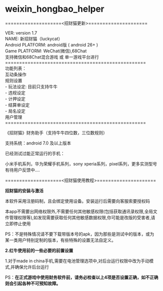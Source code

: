 # weixin_hongbao_helper
====================<招财猫更新>=====================
<p></p>
VER: version 1.7<br>
NAME: 新招财猫（luckycat）<br>
Android PLATFORM: android版 ( android 26+ )<br>
Game PLATFORM: WeChat(微信),68Chat<br>
支持微信和68Chat混合游戏 或 单一游戏平台进行
<br>
==================================================
<br>
功能列表：<br>
互动条操作<br>
规则设置<br>
- 玩法设定: 目前只支持牛牛<br>
- 违规设定<br>
- 计押设定<br>
- 结算单设定<br>
- 局名设定<br>
用户管理<br>
==================================================
<p></p>
《招财猫》财务助手（支持牛牛四位数，三位数规则）

支持系统：android 7.0 及以上版本

已经测试过能正常运行的手机：

小米手机系列，华为荣耀手机系列，sony xperia系列，pixel系列，更多实测型号有待用户反馈中....

====================<招财猫使用教程>=====================

<b>招财猫的安装与激活</b>

本软件采用注册码制，且会绑定使用设备。安装运行后需要向客服索要授权码

本app不需要出网络权限外,不需要任何其他敏感权限(包括获取通讯录权限,全局文件管理权限等),如发现需要获取任何其他敏感数据权限,你可能是改版的受害者,请立即停止使用
  
PS：不是特殊情况请不要下载带版本号的apk，因为那些是测试中的版本，或为某一类用户特别定制的版本，有些特殊的设置无法自定义。
  
<b>2.红牛使用前的一些必要的前置设置</b>

1.对于made in china手机,需要在电池管理选项中,对后台运行权限中改为手动模式,并确保允许后台运行

PS：<b>在正式游戏中使用财务软件前，请务必检查以上4项是否设置正确，如不正确则会引起各种不可预知故障。</b>







